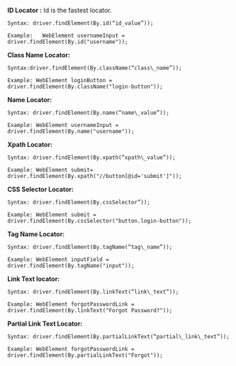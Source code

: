 ﻿**ID Locator :** Id is the fastest locator.
 
~~~
Syntax: driver.findElement(By.id(“id_value”));

Example:   WebElement usernameInput = driver.findElement(By.id("username"));
~~~
**Class Name Locator:**
~~~
Syntax:driver.findElement(By.className(“class\_name”));

Example: WebElement loginButton = driver.findElement(By.className("login-button"));
~~~
**Name Locator:**
~~~
Syntax: driver.findElement(By.name(“name\_value”));

Example: WebElement usernameInput = driver.findElement(By.name("username"));
~~~
**Xpath Locator:**
~~~
Syntax: driver.findElement(By.xpath(“xpath\_value”));

Example: WebElement submit= driver.findElement(By.xpath("//button[@id='submit']"));
~~~
**CSS Selector Locator:**
~~~
Syntax: driver.findElement(By.cssSelector”));

Example: WebElement submit = driver.findElement(By.cssSelector("button.login-button"));
~~~
**Tag Name Locator:**
~~~
Syntax: driver.findElement(By.tagName(“tag\_name”));

Example: WebElement inputField = driver.findElement(By.tagName("input"));
~~~
**Link Text locator:**
~~~
Syntax: driver.findElement(By.linkText(“link\_text”));

Example: WebElement forgotPasswordLink = driver.findElement(By.linkText("Forgot Password?"));
~~~
**Partial Link Text Locator:**
~~~
Syntax: driver.findElement(By.partialLinkText(“partial\_link\_text”)); 

Example: WebElement forgotPasswordLink = driver.findElement(By.partialLinkText("Forgot"));
~~~






